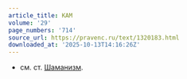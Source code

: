 ```yaml
---
article_title: КАМ
volume: '29'
page_numbers: '714'
source_url: https://pravenc.ru/text/1320183.html
downloaded_at: '2025-10-13T14:16:26Z'
---
```


- см. ст. [Шаманизм](https://pravenc.ru/text/Шаманизм.html).
